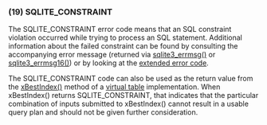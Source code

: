 ### (19\) SQLITE\_CONSTRAINT



 The SQLITE\_CONSTRAINT error code means that an SQL constraint violation
 occurred while trying to process an SQL statement. Additional information
 about the failed constraint can be found by consulting the
 accompanying error message (returned via [sqlite3\_errmsg()](c3ref/errcode.html) or
 [sqlite3\_errmsg16()](c3ref/errcode.html)) or by looking at the [extended error code](rescode.html#extrc).
 
 The SQLITE\_CONSTRAINT code can also be used as the return value from
 the [xBestIndex()](vtab.html#xbestindex) method of a [virtual table](vtab.html) implementation. When
 xBestIndex() returns SQLITE\_CONSTRAINT, that indicates that the particular
 combination of inputs submitted to xBestIndex() cannot result in a
 usable query plan and should not be given further consideration.




